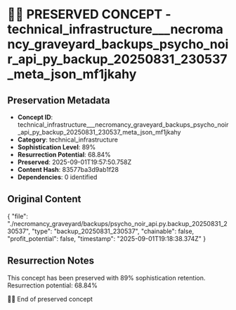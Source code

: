 # 🏴‍☠️ PRESERVED CONCEPT - technical_infrastructure___necromancy_graveyard_backups_psycho_noir_api_py_backup_20250831_230537_meta_json_mf1jkahy

## Preservation Metadata
- **Concept ID**: technical_infrastructure___necromancy_graveyard_backups_psycho_noir_api_py_backup_20250831_230537_meta_json_mf1jkahy
- **Category**: technical_infrastructure
- **Sophistication Level**: 89%
- **Resurrection Potential**: 68.84%
- **Preserved**: 2025-09-01T19:57:50.758Z
- **Content Hash**: 83577ba3d9ab1f28
- **Dependencies**: 0 identified

## Original Content

{
  "file": "./necromancy_graveyard/backups/psycho_noir_api.py.backup_20250831_230537",
  "type": "backup_20250831_230537",
  "chainable": false,
  "profit_potential": false,
  "timestamp": "2025-09-01T19:18:38.374Z"
}

## Resurrection Notes
This concept has been preserved with 89% sophistication retention.
Resurrection potential: 68.84%

🏴‍☠️ End of preserved concept